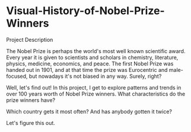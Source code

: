 # Visual-History-of-Nobel-Prize-Winners

Project Description

The Nobel Prize is perhaps the world's most well known scientific award. Every year it is given to scientists and scholars in chemistry, literature, physics, medicine, economics, and peace. The first Nobel Prize was handed out in 1901, and at that time the prize was Eurocentric and male-focused, but nowadays it's not biased in any way. Surely, right?

Well, let's find out! In this project, I get to explore patterns and trends in over 100 years worth of Nobel Prize winners. 
What characteristics do the prize winners have? 

Which country gets it most often? And has anybody gotten it twice? 

Let's figure this out.
